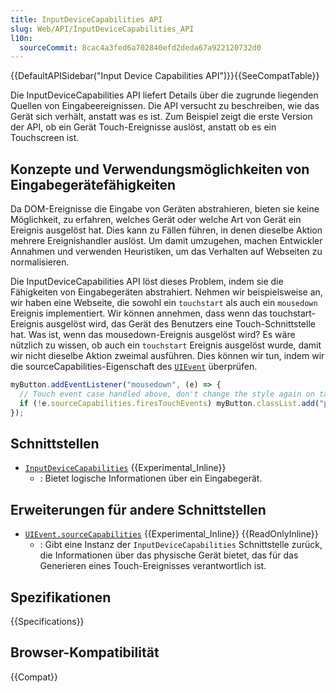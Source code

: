 ```yaml
---
title: InputDeviceCapabilities API
slug: Web/API/InputDeviceCapabilities_API
l10n:
  sourceCommit: 8cac4a3fed6a702840efd2deda67a922120732d0
---
```


{{DefaultAPISidebar("Input Device Capabilities API")}}{{SeeCompatTable}}

Die InputDeviceCapabilities API liefert Details über die zugrunde liegenden Quellen von Eingabeereignissen. Die API versucht zu beschreiben, wie das Gerät sich verhält, anstatt was es ist. Zum Beispiel zeigt die erste Version der API, ob ein Gerät Touch-Ereignisse auslöst, anstatt ob es ein Touchscreen ist.

## Konzepte und Verwendungsmöglichkeiten von Eingabegerätefähigkeiten

Da DOM-Ereignisse die Eingabe von Geräten abstrahieren, bieten sie keine Möglichkeit, zu erfahren, welches Gerät oder welche Art von Gerät ein Ereignis ausgelöst hat. Dies kann zu Fällen führen, in denen dieselbe Aktion mehrere Ereignishandler auslöst. Um damit umzugehen, machen Entwickler Annahmen und verwenden Heuristiken, um das Verhalten auf Webseiten zu normalisieren.

Die InputDeviceCapabilities API löst dieses Problem, indem sie die Fähigkeiten von Eingabegeräten abstrahiert. Nehmen wir beispielsweise an, wir haben eine Webseite, die sowohl ein `touchstart` als auch ein `mousedown` Ereignis implementiert. Wir können annehmen, dass wenn das touchstart-Ereignis ausgelöst wird, das Gerät des Benutzers eine Touch-Schnittstelle hat. Was ist, wenn das mousedown-Ereignis ausgelöst wird? Es wäre nützlich zu wissen, ob auch ein `touchstart` Ereignis ausgelöst wurde, damit wir nicht dieselbe Aktion zweimal ausführen. Dies können wir tun, indem wir die sourceCapabilities-Eigenschaft des [`UIEvent`](/de/docs/Web/API/UIEvent) überprüfen.

```js
myButton.addEventListener("mousedown", (e) => {
  // Touch event case handled above, don't change the style again on tap.
  if (!e.sourceCapabilities.firesTouchEvents) myButton.classList.add("pressed");
});
```

## Schnittstellen

- [`InputDeviceCapabilities`](/de/docs/Web/API/InputDeviceCapabilities) {{Experimental_Inline}}
  - : Bietet logische Informationen über ein Eingabegerät.

## Erweiterungen für andere Schnittstellen

- [`UIEvent.sourceCapabilities`](/de/docs/Web/API/UIEvent/sourceCapabilities) {{Experimental_Inline}} {{ReadOnlyInline}}
  - : Gibt eine Instanz der `InputDeviceCapabilities` Schnittstelle zurück, die Informationen über das physische Gerät bietet, das für das Generieren eines Touch-Ereignisses verantwortlich ist.

## Spezifikationen

{{Specifications}}

## Browser-Kompatibilität

{{Compat}}
